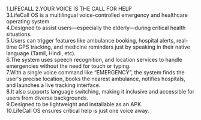 1.LIFECALL
2.YOUR VOICE IS THE CALL FOR HELP</br>
3.LifeCall OS is a multilingual voice-controlled emergency and healthcare operating system</br>
4.Designed to assist users—especially the elderly—during critical health situations.</br>
5.Users can trigger features like ambulance booking, hospital alerts, real-time GPS tracking, and medicine reminders just by speaking in their native language (Tamil, Hindi, etc). <br>
6.The system uses speech recognition, and location services to handle emergencies without the need for touch or typing. </br>
7.With a single voice command like “EMERGENCY”, the system finds the user's precise location, books the nearest ambulance, notifies hospitals, and launches a live tracking interface. </br>
8.It also supports language switching, making it inclusive and accessible for users from diverse backgrounds.</br>
9.Designed to be lightweight and installable as an APK.</br>
10.LifeCall OS ensures critical help is just one voice away.</br>
